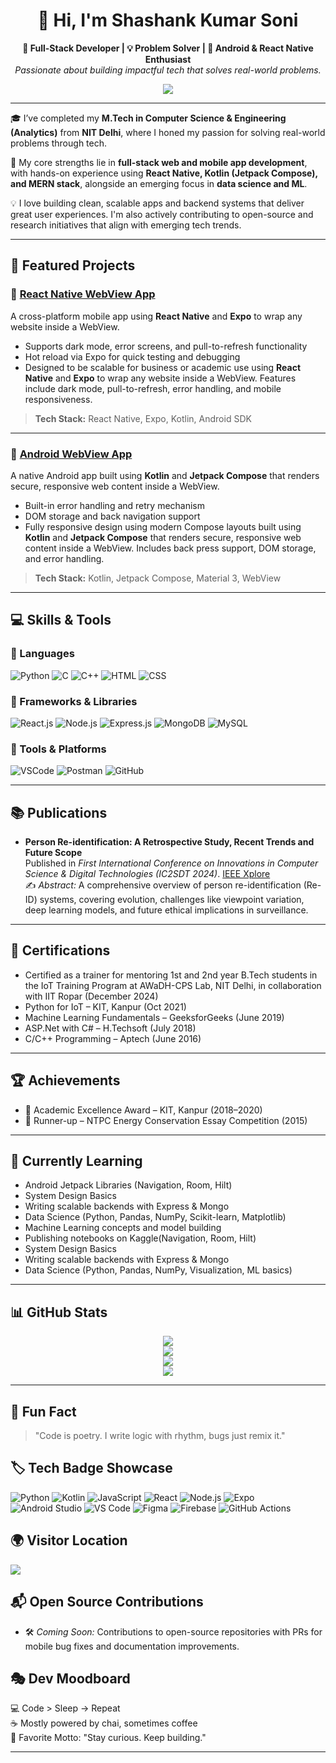 
<h1 align="center">👋 Hi, I'm Shashank Kumar Soni</h1>

<p align="center">
  <b>🚀 Full-Stack Developer | 💡 Problem Solver | 📱 Android & React Native Enthusiast</b><br>
  <i>Passionate about building impactful tech that solves real-world problems.</i>
</p>

<p align="center">
  <img src="https://readme-typing-svg.demolab.com?font=Fira+Code&size=22&duration=3000&pause=1000&center=true&vCenter=true&width=500&lines=M.Tech+Graduate+from+NIT+Delhi;Mobile+App+%26+Full+Stack+Developer;Open+Source+Contributor;Lifelong+Learner+%26+Tech+Explorer"/>
</p>

---

🎓 I’ve completed my **M.Tech in Computer Science & Engineering (Analytics)** from **NIT Delhi**, where I honed my passion for solving real-world problems through tech.

🚀 My core strengths lie in **full-stack web and mobile app development**, with hands-on experience using **React Native, Kotlin (Jetpack Compose), and MERN stack**, alongside an emerging focus in **data science and ML**.

💡 I love building clean, scalable apps and backend systems that deliver great user experiences. I'm also actively contributing to open-source and research initiatives that align with emerging tech trends.

---

## 🚀 Featured Projects

### 📱 [React Native WebView App](https://github.com/shashankksoni/ReactNativeWebViewApp)
A cross-platform mobile app using **React Native** and **Expo** to wrap any website inside a WebView.

- Supports dark mode, error screens, and pull-to-refresh functionality
- Hot reload via Expo for quick testing and debugging
- Designed to be scalable for business or academic use using **React Native** and **Expo** to wrap any website inside a WebView. Features include dark mode, pull-to-refresh, error handling, and mobile responsiveness.

> **Tech Stack:** React Native, Expo, Kotlin, Android SDK

---

### 📲 [Android WebView App](https://github.com/shashankksoni/AndroidWebViewApp)
A native Android app built using **Kotlin** and **Jetpack Compose** that renders secure, responsive web content inside a WebView.

- Built-in error handling and retry mechanism
- DOM storage and back navigation support
- Fully responsive design using modern Compose layouts built using **Kotlin** and **Jetpack Compose** that renders secure, responsive web content inside a WebView. Includes back press support, DOM storage, and error handling.

> **Tech Stack:** Kotlin, Jetpack Compose, Material 3, WebView

---

## 💻 Skills & Tools

### 🧠 Languages
![Python](https://img.shields.io/badge/-Python-333333?style=flat&logo=python)
![C](https://img.shields.io/badge/-C-333333?style=flat&logo=c)
![C++](https://img.shields.io/badge/-C++-333333?style=flat&logo=c%2B%2B)
![HTML](https://img.shields.io/badge/-HTML-333333?style=flat&logo=html5)
![CSS](https://img.shields.io/badge/-CSS-333333?style=flat&logo=css3)

### 🧰 Frameworks & Libraries
![React.js](https://img.shields.io/badge/-React.js-333333?style=flat&logo=react)
![Node.js](https://img.shields.io/badge/-Node.js-333333?style=flat&logo=node.js)
![Express.js](https://img.shields.io/badge/-Express.js-333333?style=flat&logo=express)
![MongoDB](https://img.shields.io/badge/-MongoDB-333333?style=flat&logo=mongodb)
![MySQL](https://img.shields.io/badge/-MySQL-333333?style=flat&logo=mysql)

### 🔧 Tools & Platforms
![VSCode](https://img.shields.io/badge/-VSCode-333333?style=flat&logo=visual-studio-code)
![Postman](https://img.shields.io/badge/-Postman-333333?style=flat&logo=postman)
![GitHub](https://img.shields.io/badge/-GitHub-333333?style=flat&logo=github)

---

## 📚 Publications

- **Person Re-identification: A Retrospective Study, Recent Trends and Future Scope**  
  Published in *First International Conference on Innovations in Computer Science & Digital Technologies (IC2SDT 2024)*. [IEEE Xplore](https://ieeexplore.ieee.org/document/10696378)  
  ✍️ *Abstract:* A comprehensive overview of person re-identification (Re-ID) systems, covering evolution, challenges like viewpoint variation, deep learning models, and future ethical implications in surveillance.

---

## 📜 Certifications

- Certified as a trainer for mentoring 1st and 2nd year B.Tech students in the IoT Training Program at AWaDH-CPS Lab, NIT Delhi, in collaboration with IIT Ropar (December 2024)
- Python for IoT – KIT, Kanpur (Oct 2021)
- Machine Learning Fundamentals – GeeksforGeeks (June 2019)
- ASP.Net with C# – H.Techsoft (July 2018)
- C/C++ Programming – Aptech (June 2016)

---

## 🏆 Achievements

- 🥇 Academic Excellence Award – KIT, Kanpur (2018–2020)
- 🥈 Runner-up – NTPC Energy Conservation Essay Competition (2015)

---

## 🧠 Currently Learning

- Android Jetpack Libraries (Navigation, Room, Hilt)
- System Design Basics
- Writing scalable backends with Express & Mongo
- Data Science (Python, Pandas, NumPy, Scikit-learn, Matplotlib)
- Machine Learning concepts and model building
- Publishing notebooks on Kaggle(Navigation, Room, Hilt)
- System Design Basics
- Writing scalable backends with Express & Mongo
- Data Science (Python, Pandas, NumPy, Visualization, ML basics)

---

## 📊 GitHub Stats

<p align="center">
  <img src="https://github-readme-stats.vercel.app/api?username=shashankksoni&show_icons=true&theme=tokyonight&count_private=true" />
  <br/>
  <img src="https://github-readme-streak-stats.herokuapp.com/?user=shashankksoni&theme=tokyonight" />
  <br/>
  <img src="https://github-readme-stats.vercel.app/api/top-langs/?username=shashankksoni&layout=compact&theme=tokyonight" />
  <br/>
  <img src="https://github-readme-activity-graph.cyclic.app/graph?username=shashankksoni&theme=tokyo-night" />
</p>

---

## 💬 Fun Fact

> "Code is poetry. I write logic with rhythm, bugs just remix it."

## 🏷️ Tech Badge Showcase

![Python](https://img.shields.io/badge/Python-3776AB?style=for-the-badge&logo=python&logoColor=white)
![Kotlin](https://img.shields.io/badge/Kotlin-7F52FF?style=for-the-badge&logo=kotlin&logoColor=white)
![JavaScript](https://img.shields.io/badge/JavaScript-F7DF1E?style=for-the-badge&logo=javascript&logoColor=black)
![React](https://img.shields.io/badge/React-20232A?style=for-the-badge&logo=react&logoColor=61DAFB)
![Node.js](https://img.shields.io/badge/Node.js-43853D?style=for-the-badge&logo=node-dot-js&logoColor=white)
![Expo](https://img.shields.io/badge/Expo-000020?style=for-the-badge&logo=expo&logoColor=white)
![Android Studio](https://img.shields.io/badge/Android%20Studio-3DDC84?style=for-the-badge&logo=android-studio&logoColor=white)
![VS Code](https://img.shields.io/badge/VS%20Code-007ACC?style=for-the-badge&logo=visual-studio-code&logoColor=white)
![Figma](https://img.shields.io/badge/Figma-F24E1E?style=for-the-badge&logo=figma&logoColor=white)
![Firebase](https://img.shields.io/badge/Firebase-FFCA28?style=for-the-badge&logo=firebase&logoColor=black)
![GitHub Actions](https://img.shields.io/badge/GitHub%20Actions-2088FF?style=for-the-badge&logo=github-actions&logoColor=white)

## 🌍 Visitor Location

<img src="https://api.visitorbadge.io/api/visitors?path=shashankksoni&label=Visitors&labelColor=%23000000&countColor=%23d9e3f0&style=flat-square" />

## 📬 Open Source Contributions

- 🛠️ *Coming Soon:* Contributions to open-source repositories with PRs for mobile bug fixes and documentation improvements.

## 🎭 Dev Moodboard

💻 Code > Sleep → Repeat  
☕ Mostly powered by chai, sometimes coffee  
💬 Favorite Motto: "Stay curious. Keep building."

---
